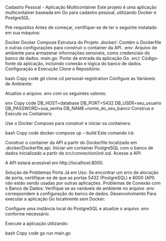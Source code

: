
Cadastro Pessoal - Aplicação Multicontainer
Este projeto é uma aplicação multicontainer baseada em Go para cadastro pessoal, utilizando Docker e PostgreSQL.

Pré-requisitos
Antes de começar, certifique-se de ter o seguinte instalado em sua máquina:

Docker
Docker Compose
Estrutura do Projeto
.docker/: Contém o Dockerfile e outras configurações para construir o container da API.
.env: Arquivo de ambiente para armazenar informações sensíveis, como credenciais do banco de dados.
main.go: Ponto de entrada da aplicação Go.
src/: Código-fonte da aplicação, incluindo conexão e lógica do banco de dados.
Configuração e Execução
Clone o Repositório:

bash
Copy code
git clone <repository-url>
cd personal-registration
Configure as Variáveis de Ambiente:

Atualize o arquivo .env com os seguintes valores:

env
Copy code
DB_HOST=database
DB_PORT=5432
DB_USER=seu_usuario
DB_PASSWORD=sua_senha
DB_NAME=nome_do_seu_banco
Construa e Execute os Containers:

Use o Docker Compose para construir e iniciar os containers:

bash
Copy code
docker-compose up --build
Este comando irá:

Construir o container da API a partir do Dockerfile localizado em .docker/Dockerfile.api.
Iniciar um container PostgreSQL com o banco de dados inicializado a partir de src/connection/init.sql.
Acesse a API:

A API estará acessível em http://localhost:8000.

Solução de Problemas
Porta Já em Uso: Se encontrar um erro de alocação de porta, certifique-se de que as portas 5432 (PostgreSQL) e 8000 (API) não estão sendo usadas por outras aplicações.
Problemas de Conexão com o Banco de Dados: Verifique se as variáveis de ambiente no arquivo .env correspondem à configuração do banco de dados.
Desenvolvimento
Para executar a aplicação Go localmente sem Docker:

Configure uma instância local do PostgreSQL e atualize o arquivo .env conforme necessário.

Execute a aplicação utilizando:

bash
Copy code
go run main.go